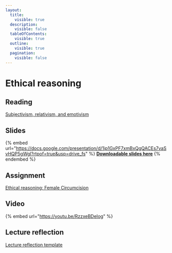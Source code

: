 ```yaml
---
layout:
  title:
    visible: true
  description:
    visible: false
  tableOfContents:
    visible: true
  outline:
    visible: true
  pagination:
    visible: false
---
```


# Ethical reasoning

## Reading

[Subjectivism, relativism, and emotivism](https://drive.google.com/file/d/1l6UL6xTtX3vht8dStWvt1K_jQqQxQjf7/view?usp=sharing)

## Slides

{% embed url="https://docs.google.com/presentation/d/1ip1GxPF7xmBxQgQACEs7vaSvHQP5gWgI?rtpof=true&usp=drive_fs" %}
[**Downloadable slides here**](https://docs.google.com/presentation/d/1ip1GxPF7xmBxQgQACEs7vaSvHQP5gWgI?rtpof=true\&usp=drive_fs)
{% endembed %}

## Assignment

[Ethical reasoning: Female Circumcision](https://docs.google.com/document/d/1ijv-UBfn65WTDfeMcssMB5tf9TxZ_h0s?rtpof=true\&usp=drive_fs)

## Video

{% embed url="https://youtu.be/RzzxeBDeIog" %}

## Lecture reflection

[Lecture reflection template](https://docs.google.com/document/d/1-zAij4DG__HhwOxXuf2A7T26g0-lxFaz?rtpof=true\&usp=drive_fs)
